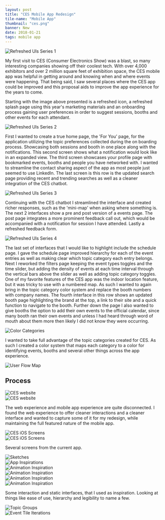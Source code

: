 ```yaml
---
layout: post
title: "CES Mobile App Redesign"
tile-name: "Mobile App"
thumbnail: "ces.png"
banner: New
date: 2018-01-21
tags: mobile app
---
```


<div class="image-container"><img src="../img/ces/ui1.png" alt="Refreshed UIs Series 1"/></div>

My first visit to CES (Consumer Electronics Show) was a blast, so many interesting companies showing off their coolest tech. With over 4,000 exhibitors and over 2 million square feet of exhibition space, the CES mobile app was helpful in getting around and knowing when and where events were happening. That being said, I saw several places where the CES app could be improved and this proposal aids to improve the app experience for the years to come.

Starting with the image above presented is a refreshed icon, a refreshed splash page using this year's marketing materials and an onboarding process gaining user preferences in order to suggest sessions, booths and other events for each attendant.

<div class="image-container"><img src="../img/ces/ui2.png" alt="Refreshed UIs Series 2"/></div>

First I wanted to create a true home page, the 'For You' page, for the application utilizing the topic preferences collected during the on boarding process. Showcasing both sessions and booth in one place along with the notifications. This second screen shows what a notification would look like in an expanded view. The third screen showcases your profile page with bookmarked events, booths and people you have networked with. I wanted to streamline the contact sharing aspect of the app as most people just seemed to use LinkedIn. The last screen is this row is the updated search page providing recent and trending searches as well as a cleaner integration of the CES chatbot.

<div class="image-container"><img src="../img/ces/ui3.png" alt="Refreshed UIs Series 3"/></div>

Continuing with the CES chatbot I streamlined the interface and created richer responses, such as the 'mini-map' when asking where something is. The next 2 interfaces show a pre and post version of a events page. The post page integrates a more prominent feedback call out, which would be accompanied with a notification for session I have attended. Lastly a refreshed feedback form.

<div class="image-container"><img src="../img/ces/ui4.png" alt="Refreshed UIs Series 4"/></div>

The last set of interfaces that I would like to highlight include the schedule page. I gave the schedule page improved hierarchy for each of the event entries as well as making clear which topic category each entry belongs. Next I reworked the filters page keeping the event types toggles and the time slider, but adding the density of events at each time interval through the vertical bars above the slider as well as adding topic category toggles. One of my favorite features of the CES app was the indoor location feature, but it was tricky to use with a numbered map. As such I wanted to again bring in the topic category color system and replace the booth numbers with company names. The fourth interface in this row shows an updated booth page highlighting the brand at the top, a link to their site and a quick function to navigate to the booth. Further down the page I also wanted to give booths the option to add their own events to the official calendar, since many booth ran their own events and unless I had heard through word of mouth about them more then likely I did not know they were occurring.

<div class="image-container"><img src="../img/ces/colorsystem.png" alt="Color Categories"/></div>

I wanted to take full advantage of the topic categories created for CES. As such I created a color system that maps each category to a color for identifying events, booths and several other things across the app experience.

<div class="image-container"><img src="../img/ces/userflowmap.png" alt="User Flow Map"/></div>

## Process

<div class="image-container"><img src="../img/ces/site1.png" alt="CES website"/></div>
<div class="image-container"><img src="../img/ces/site2.png" alt="CES website"/></div>

The web experience and mobile app experience are quite disconnected. I found the web experience to offer cleaner interactions and a cleaner interface and wanted to capture some of it for my redesign, while maintaining the full featured nature of the mobile app.

<div class="image-container"><img src="../img/ces/appscreens.png" alt="CES iOS Screens"/></div>
<div class="image-container"><img src="../img/ces/appscreens2.png" alt="CES iOS Screens"/></div>

Several screens from the current app.

<div class="image-container"><img src="../img/ces/sketches.png" alt="Sketches"/></div>

<div class="image-container"><img src="../img/ces/inspiration.png" alt="App Inspirations"/></div>

<div class="row" style="padding:0px; margin:0px;">
  <div class="image-container small-6 medium-3 column" style="padding:0px; margin:0px;"><img src="../img/ces/inspo1.gif" alt="Animation Inspiration"/></div>
  <div class="image-container small-6 medium-3 column" style="padding:0px; margin:0px;"><img src="../img/ces/inspo2.gif" alt="Animation Inspiration"/></div>
  <div class="image-container small-6 medium-3 column" style="padding:0px; margin:0px;"><img src="../img/ces/inspo3.gif" alt="Animation Inspiration"/></div>
  <div class="image-container small-6 medium-3 column" style="padding:0px; margin:0px;"><img src="../img/ces/inspo4.gif" alt="Animation Inspiration"/></div>
</div>

Some interaction and static interfaces, that I used as inspiration. Looking at things like ease of use, hierarchy and legibility to name a few.

<div class="image-container small-12 medium-10 column medium-centered"><img src="../img/ces/topics.png" alt="Topic Groups"/></div>

<div class="image-container"><img src="../img/ces/eventtiles.png" alt="Event Tile Iterations"/></div>